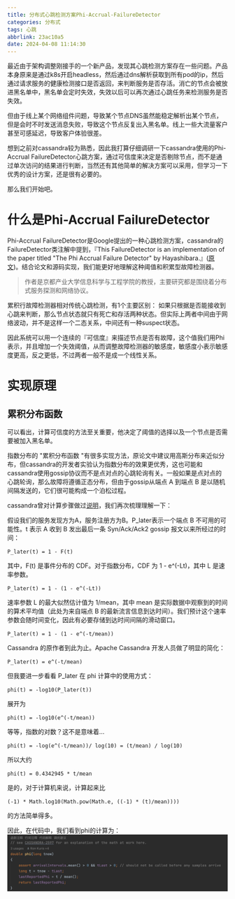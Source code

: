 ```yaml
---
title: 分布式心跳检测方案Phi-Accrual-FailureDetector
categories: 分布式
tags: 心跳
abbrlink: 23ac10a5
date: 2024-04-08 11:14:30
---
```


最近由于架构调整刚接手的一个新产品，发现其心跳检测方案存在一些问题。产品本身原来是通过k8s开启headless，然后通过dns解析获取到所有pod的ip，然后通过请求服务的健康检测接口是否返回，来判断服务是否存活。消亡的节点会被放进黑名单中，黑名单会定时失效，失效以后可以再次通过心跳任务来检测服务是否失效。

但由于线上某个网络组件问题，导致某个节点DNS虽然能稳定解析出某个节点，但是会时不时发送消息失败，导致这个节点反复出入黑名单。线上一些大流量客户甚至可感延迟，导致客户体验很差。

想到之前对cassandra较为熟悉，因此我打算仔细调研一下cassandra使用的Phi-Accrual FailureDetector心跳方案，通过可信度来决定是否剔除节点，而不是通过单次访问的结果进行判断，当然还有其他简单的解决方案可以采用，但学习一下优秀的设计方案，还是很有必要的。

那么我们开始吧。

# 什么是Phi-Accrual FailureDetector
Phi-Accrual FailureDetector是Google提出的一种心跳检测方案，cassandra的FailureDetector类注解中提到，『This FailureDetector is an implementation of the paper titled "The Phi Accrual Failure Detector" by Hayashibara.』([原文](https://ieeexplore.ieee.org/document/1353004))。结合论文和源码实现，我们能更好地理解这种阈值和积累型故障检测器。

> 作者是京都产业大学信息科学与工程学院的教授，主要研究都是围绕着分布式服务探测和网络协议。

累积行故障检测器相对传统心跳检测，有1个主要区别：
如果只根据是否能接收到心跳来判断，那么节点状态就只有死亡和存活两种状态。但实际上两者中间由于网络波动，并不是这样一个二态关系，中间还有一种suspect状态。

因此系统可以用一个连续的『可信度』来描述节点是否有故障，这个值我们用Phi表示，并且增加一个失效阈值，从而调整故障检测器的敏感度，敏感度小表示敏感度更高，反之更低，不过两者一般不是成一个线性关系。

# 实现原理
## 累积分布函数
可以看出，计算可信度的方法至关重要，他决定了阈值的选择以及一个节点是否需要被加入黑名单。

指数分布的 "累积分布函数 "有很多实现方法，原论文中建议用高斯分布来近似分布，但cassandra的开发者实验认为指数分布的效果更优秀，这也可能和cassandra使用gossip协议而不是点对点的心跳轮询有关。一般如果是点对点的心跳轮询，那么故障将遵循正态分布，但由于gossip从端点 A 到端点 B 是以随机间隔发送的，它们很可能构成一个泊松过程。

cassandra曾对计算步骤做过[说明](https://issues.apache.org/jira/browse/CASSANDRA-2597)，我们再次梳理理解一下：

假设我们的服务发现方为A，服务注册方为B。P_later表示一个端点 B 不可用的可能性。t 表示 A 收到 B 发出最后一条 Syn/Ack/Ack2 gossip 报文以来所经过的时间：
```
P_later(t) = 1 - F(t)
```
其中，F(t) 是事件分布的 CDF。对于指数分布，CDF 为 1 - e^(-Lt)，其中 L 是速率参数。
```
P_later(t) = 1 - (1 - e^(-Lt))
```
速率参数 L 的最大似然估计值为 1/mean，其中 mean 是实际数据中观察到的时间的算术平均值（此处为来自端点 B 的最新流言信息到达时间）。我们预计这个速率参数会随时间变化，因此有必要存储到达时间间隔的滑动窗口。
```
P_later(t) = 1 - (1 - e^(-t/mean))
```
Cassandra 的原作者到此为止。Apache Cassandra 开发人员做了明显的简化：
```
P_later(t) = e^(-t/mean)
```
但我要进一步看看 P_later 在 phi 计算中的使用方式：
```
phi(t) = -log10(P_later(t))
```
展开为
```
phi(t) = -log10(e^(-t/mean))
```
等等，指数的对数？这不是意味着...
```
phi(t) = -log(e^(-t/mean))/ log(10) = (t/mean) / log(10)
```
所以大约
```
phi(t) = 0.4342945 * t/mean
```
是的，对于计算机来说，计算起来比
```
(-1) * Math.log10(Math.pow(Math.e, ((-1) * (t)/mean))))
```
的方法简单得多。

因此，在代码中，我们看到phi的计算为：
![](../images/分布式心跳检测方案Phi-Accrual-FailureDetector/phi代码.jpg)




